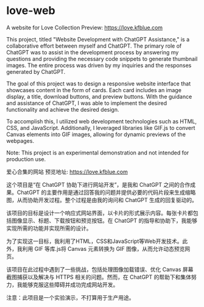# love-web
A website for Love Collection
Preview:
https://love.kfblue.com


This project, titled "Website Development with ChatGPT Assistance," is a collaborative effort between myself and ChatGPT. The primary role of ChatGPT was to assist in the development process by answering my questions and providing the necessary code snippets to generate thumbnail images. The entire process was driven by my inquiries and the responses generated by ChatGPT.

The goal of this project was to design a responsive website interface that showcases content in the form of cards. Each card includes an image display, a title, download buttons, and preview buttons. With the guidance and assistance of ChatGPT, I was able to implement the desired functionality and achieve the desired design.

To accomplish this, I utilized web development technologies such as HTML, CSS, and JavaScript. Additionally, I leveraged libraries like GIF.js to convert Canvas elements into GIF images, allowing for dynamic previews of the webpages.

Note: This project is an experimental demonstration and not intended for production use.

爱心合集的网站
预览地址: 
https://love.kfblue.com

这个项目是“在 ChatGPT 协助下进行网站开发”，是我和 ChatGPT 之间的合作成果。ChatGPT 的主要作用是通过回答我的问题并提供必要的代码片段来生成缩略图，从而协助开发过程。整个过程是由我的询问和 ChatGPT 生成的回复驱动的。

该项目的目标是设计一个响应式网站界面，以卡片的形式展示内容。每张卡片都包括图像显示、标题、下载按钮和预览按钮。在 ChatGPT 的指导和协助下，我能够实现所需的功能并实现所需的设计。

为了实现这一目标，我利用了HTML，CSS和JavaScript等Web开发技术。此外，我利用 GIF 等库.js将 Canvas 元素转换为 GIF 图像，从而允许动态预览网页。

该项目在此过程中遇到了一些挑战，包括处理图像加载错误、优化 Canvas 屏幕截图捕获以及解决与 HTTPS 相关的问题。然而，在 ChatGPT 的帮助下和集体努力，我能够克服这些障碍并成功完成网站开发。

注意：此项目是一个实验演示，不打算用于生产用途。
